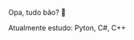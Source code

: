 Opa, tudo bão? 👋

Atualmente estudo: Pyton, C#, C++


<!---
V1N1SB/V1N1SB is a ✨ special ✨ repository because its `README.md` (this file) appears on your GitHub profile.
You can click the Preview link to take a look at your changes.
--->
